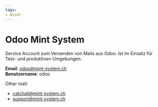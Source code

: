 ```yaml
---
tags:
- Asset
---
```

# Odoo Mint System

Service Account zum Versenden von Mails aus Odoo. Ist im Einsatz für Test- und produktiven Umgebungen.

**Email**: odoo@mint-system.ch  
**Benutzername**: odoo  

Other mail:
* catchall@mint-system.ch
* support@mint-system.ch